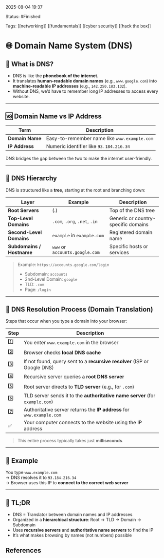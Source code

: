 2025-08-04 19:37

Status: #Finished 

Tags: [[networking]] [[fundamentals]] [[cyber security]] [[hack the box]] 



# 🌐 Domain Name System (DNS)

## 🧠 What is DNS?

- DNS is like the **phonebook of the internet**.
- It translates **human-readable domain names** (e.g., `www.google.com`) into **machine-readable IP addresses** (e.g., `142.250.183.132`).
- Without DNS, we’d have to remember long IP addresses to access every website.

---

## 🆚 Domain Name vs IP Address

| Term         | Description                                         |
|--------------|-----------------------------------------------------|
| **Domain Name** | Easy-to-remember name like `www.example.com`        |
| **IP Address**  | Numeric identifier like `93.184.216.34`             |

DNS bridges the gap between the two to make the internet user-friendly.

---

## 🌲 DNS Hierarchy

DNS is structured like a **tree**, starting at the root and branching down:

| Layer                | Example                            | Description                                  |
|----------------------|------------------------------------|----------------------------------------------|
| **Root Servers**        | (.)                                | Top of the DNS tree                          |
| **Top-Level Domains**   | `.com`, `.org`, `.net`, `.in`      | Generic or country-specific domains          |
| **Second-Level Domains**| `example` in `example.com`         | Registered domain name                       |
| **Subdomains / Hostname**| `www` or `accounts.google.com`     | Specific hosts or services                   |

> Example: `https://accounts.google.com/login`  
> - Subdomain: `accounts`  
> - 2nd-Level Domain: `google`  
> - TLD: `.com`  
> - Page: `/login`

---

## 🔄 DNS Resolution Process (Domain Translation)

Steps that occur when you type a domain into your browser:

| Step | Description |
|------|-------------|
| 1️⃣ | You enter `www.example.com` in the browser |
| 2️⃣ | Browser checks **local DNS cache** |
| 3️⃣ | If not found, query sent to a **recursive resolver** (ISP or Google DNS) |
| 4️⃣ | Recursive server queries a **root DNS server** |
| 5️⃣ | Root server directs to **TLD server** (e.g., for `.com`) |
| 6️⃣ | TLD server sends it to the **authoritative name server** (for `example.com`) |
| 7️⃣ | Authoritative server returns the **IP address** for `www.example.com` |
| ✅ | Your computer connects to the website using the IP address |

> This entire process typically takes just **milliseconds**.

---

## 📌 Example

You type `www.example.com`  
→ DNS resolves it to `93.184.216.34`  
→ Browser uses this IP to **connect to the correct web server**

---

## 🧠 TL;DR

- DNS = Translator between domain names and IP addresses
- Organized in a **hierarchical structure**: Root → TLD → Domain → Subdomain
- Uses **recursive servers** and **authoritative name servers** to find the IP
- It’s what makes browsing by names (not numbers) possible






## References



